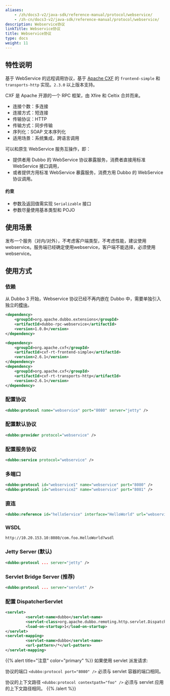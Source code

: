 ```yaml
---
aliases:
    - /zh/docs3-v2/java-sdk/reference-manual/protocol/webservice/
    - /zh-cn/docs3-v2/java-sdk/reference-manual/protocol/webservice/
description: Webservice协议
linkTitle: Webservice协议
title: Webservice协议
type: docs
weight: 11
---
```


## 特性说明
基于 WebService 的远程调用协议，基于 [Apache CXF](http://cxf.apache.org) 的 `frontend-simple` 和 `transports-http` 实现。`2.3.0` 以上版本支持。

CXF 是 Apache 开源的一个 RPC 框架，由 Xfire 和 Celtix 合并而来。
* 连接个数：多连接
* 连接方式：短连接
* 传输协议：HTTP
* 传输方式：同步传输
* 序列化：SOAP 文本序列化
* 适用场景：系统集成，跨语言调用

可以和原生 WebService 服务互操作，即：

* 提供者用 Dubbo 的 WebService 协议暴露服务，消费者直接用标准 WebService 接口调用，
* 或者提供方用标准 WebService 暴露服务，消费方用 Dubbo 的 WebService 协议调用。
#### 约束
* 参数及返回值需实现 `Serializable` 接口
* 参数尽量使用基本类型和 POJO

## 使用场景
发布一个服务（对内/对外），不考虑客户端类型，不考虑性能，建议使用webservice。服务端已经确定使用webservice，客户端不能选择，必须使用webservice。
## 使用方式
### 依赖

从 Dubbo 3 开始，Webservice 协议已经不再内嵌在 Dubbo 中，需要单独引入独立的[模块](/zh-cn/download/spi-extensions/#dubbo-rpc)。
```xml
<dependency>
    <groupId>org.apache.dubbo.extensions</groupId>
    <artifactId>dubbo-rpc-webservice</artifactId>
    <version>1.0.0</version>
</dependency>
```

```xml
<dependency>
    <groupId>org.apache.cxf</groupId>
    <artifactId>cxf-rt-frontend-simple</artifactId>
    <version>2.6.1</version>
</dependency>
<dependency>
    <groupId>org.apache.cxf</groupId>
    <artifactId>cxf-rt-transports-http</artifactId>
    <version>2.6.1</version>
</dependency>
```

### 配置协议
```xml
<dubbo:protocol name="webservice" port="8080" server="jetty" />
```

### 配置默认协议
```xml
<dubbo:provider protocol="webservice" />
```

### 配置服务协议
```xml
<dubbo:service protocol="webservice" />
```

### 多端口
```xml
<dubbo:protocol id="webservice1" name="webservice" port="8080" />
<dubbo:protocol id="webservice2" name="webservice" port="8081" />
```

### 直连
```xml
<dubbo:reference id="helloService" interface="HelloWorld" url="webservice://10.20.153.10:8080/com.foo.HelloWorld" />
```

### WSDL
```
http://10.20.153.10:8080/com.foo.HelloWorld?wsdl
```

### Jetty Server (默认)

```xml
<dubbo:protocol ... server="jetty" />
```

### Servlet Bridge Server (推荐)
```xml
<dubbo:protocol ... server="servlet" />
```

### 配置 DispatcherServlet
```xml
<servlet>
         <servlet-name>dubbo</servlet-name>
         <servlet-class>org.apache.dubbo.remoting.http.servlet.DispatcherServlet</servlet-class>
         <load-on-startup>1</load-on-startup>
</servlet>
<servlet-mapping>
         <servlet-name>dubbo</servlet-name>
         <url-pattern>/*</url-pattern>
</servlet-mapping>
```
{{% alert title="注意" color="primary" %}}
 如果使用 servlet 派发请求:
 
 协议的端口 `<dubbo:protocol port="8080" />` 必须与 servlet 容器的端口相同。
 
 协议的上下文路径 `<dubbo:protocol contextpath="foo" />` 必须与 servlet 应用的上下文路径相同。
{{% /alert %}}

